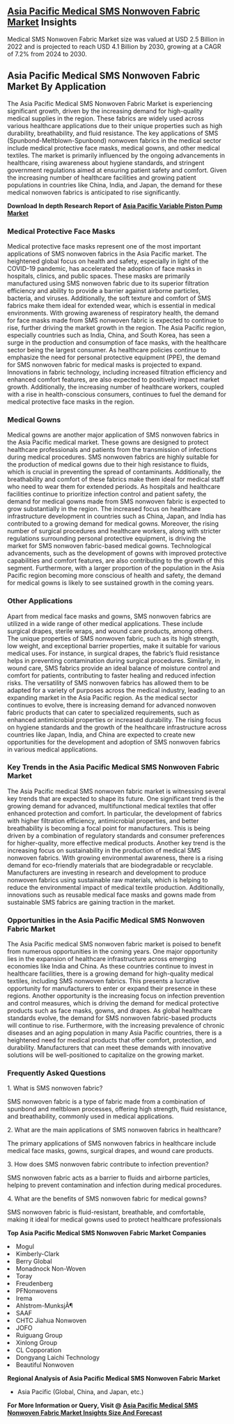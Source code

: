 <h2><a href="https://www.verifiedmarketreports.com/download-sample/?rid=430540&amp;utm_source=Github-Feb&amp;utm_medium=219" target="_blank">Asia Pacific Medical SMS Nonwoven Fabric Market</a> Insights</h2><p>Medical SMS Nonwoven Fabric Market size was valued at USD 2.5 Billion in 2022 and is projected to reach USD 4.1 Billion by 2030, growing at a CAGR of 7.2% from 2024 to 2030.</p><p><h2>Asia Pacific Medical SMS Nonwoven Fabric Market By Application</h2> <p>The Asia Pacific Medical SMS Nonwoven Fabric Market is experiencing significant growth, driven by the increasing demand for high-quality medical supplies in the region. These fabrics are widely used across various healthcare applications due to their unique properties such as high durability, breathability, and fluid resistance. The key applications of SMS (Spunbond-Meltblown-Spunbond) nonwoven fabrics in the medical sector include medical protective face masks, medical gowns, and other medical textiles. The market is primarily influenced by the ongoing advancements in healthcare, rising awareness about hygiene standards, and stringent government regulations aimed at ensuring patient safety and comfort. Given the increasing number of healthcare facilities and growing patient populations in countries like China, India, and Japan, the demand for these medical nonwoven fabrics is anticipated to rise significantly. <p><strong>Download In depth Research Report of <a href="https://www.verifiedmarketreports.com/download-sample/?rid=236118&amp;utm_source=Pulse-Dec&amp;utm_medium=219" target="_blank">Asia Pacific Variable Piston Pump Market</a></strong></p></p> <h3>Medical Protective Face Masks</h3> <p>Medical protective face masks represent one of the most important applications of SMS nonwoven fabrics in the Asia Pacific market. The heightened global focus on health and safety, especially in light of the COVID-19 pandemic, has accelerated the adoption of face masks in hospitals, clinics, and public spaces. These masks are primarily manufactured using SMS nonwoven fabric due to its superior filtration efficiency and ability to provide a barrier against airborne particles, bacteria, and viruses. Additionally, the soft texture and comfort of SMS fabrics make them ideal for extended wear, which is essential in medical environments. With growing awareness of respiratory health, the demand for face masks made from SMS nonwoven fabric is expected to continue to rise, further driving the market growth in the region. The Asia Pacific region, especially countries such as India, China, and South Korea, has seen a surge in the production and consumption of face masks, with the healthcare sector being the largest consumer. As healthcare policies continue to emphasize the need for personal protective equipment (PPE), the demand for SMS nonwoven fabric for medical masks is projected to expand. Innovations in fabric technology, including increased filtration efficiency and enhanced comfort features, are also expected to positively impact market growth. Additionally, the increasing number of healthcare workers, coupled with a rise in health-conscious consumers, continues to fuel the demand for medical protective face masks in the region. <h3>Medical Gowns</h3> <p>Medical gowns are another major application of SMS nonwoven fabrics in the Asia Pacific medical market. These gowns are designed to protect healthcare professionals and patients from the transmission of infections during medical procedures. SMS nonwoven fabrics are highly suitable for the production of medical gowns due to their high resistance to fluids, which is crucial in preventing the spread of contaminants. Additionally, the breathability and comfort of these fabrics make them ideal for medical staff who need to wear them for extended periods. As hospitals and healthcare facilities continue to prioritize infection control and patient safety, the demand for medical gowns made from SMS nonwoven fabric is expected to grow substantially in the region. The increased focus on healthcare infrastructure development in countries such as China, Japan, and India has contributed to a growing demand for medical gowns. Moreover, the rising number of surgical procedures and healthcare workers, along with stricter regulations surrounding personal protective equipment, is driving the market for SMS nonwoven fabric-based medical gowns. Technological advancements, such as the development of gowns with improved protective capabilities and comfort features, are also contributing to the growth of this segment. Furthermore, with a larger proportion of the population in the Asia Pacific region becoming more conscious of health and safety, the demand for medical gowns is likely to see sustained growth in the coming years. <h3>Other Applications</h3> <p>Apart from medical face masks and gowns, SMS nonwoven fabrics are utilized in a wide range of other medical applications. These include surgical drapes, sterile wraps, and wound care products, among others. The unique properties of SMS nonwoven fabric, such as its high strength, low weight, and exceptional barrier properties, make it suitable for various medical uses. For instance, in surgical drapes, the fabric’s fluid resistance helps in preventing contamination during surgical procedures. Similarly, in wound care, SMS fabrics provide an ideal balance of moisture control and comfort for patients, contributing to faster healing and reduced infection risks. The versatility of SMS nonwoven fabrics has allowed them to be adapted for a variety of purposes across the medical industry, leading to an expanding market in the Asia Pacific region. As the medical sector continues to evolve, there is increasing demand for advanced nonwoven fabric products that can cater to specialized requirements, such as enhanced antimicrobial properties or increased durability. The rising focus on hygiene standards and the growth of the healthcare infrastructure across countries like Japan, India, and China are expected to create new opportunities for the development and adoption of SMS nonwoven fabrics in various medical applications. <h3>Key Trends in the Asia Pacific Medical SMS Nonwoven Fabric Market</h3> <p>The Asia Pacific medical SMS nonwoven fabric market is witnessing several key trends that are expected to shape its future. One significant trend is the growing demand for advanced, multifunctional medical textiles that offer enhanced protection and comfort. In particular, the development of fabrics with higher filtration efficiency, antimicrobial properties, and better breathability is becoming a focal point for manufacturers. This is being driven by a combination of regulatory standards and consumer preferences for higher-quality, more effective medical products. Another key trend is the increasing focus on sustainability in the production of medical SMS nonwoven fabrics. With growing environmental awareness, there is a rising demand for eco-friendly materials that are biodegradable or recyclable. Manufacturers are investing in research and development to produce nonwoven fabrics using sustainable raw materials, which is helping to reduce the environmental impact of medical textile production. Additionally, innovations such as reusable medical face masks and gowns made from sustainable SMS fabrics are gaining traction in the market. <h3>Opportunities in the Asia Pacific Medical SMS Nonwoven Fabric Market</h3> <p>The Asia Pacific medical SMS nonwoven fabric market is poised to benefit from numerous opportunities in the coming years. One major opportunity lies in the expansion of healthcare infrastructure across emerging economies like India and China. As these countries continue to invest in healthcare facilities, there is a growing demand for high-quality medical textiles, including SMS nonwoven fabrics. This presents a lucrative opportunity for manufacturers to enter or expand their presence in these regions. Another opportunity is the increasing focus on infection prevention and control measures, which is driving the demand for medical protective products such as face masks, gowns, and drapes. As global healthcare standards evolve, the demand for SMS nonwoven fabric-based products will continue to rise. Furthermore, with the increasing prevalence of chronic diseases and an aging population in many Asia Pacific countries, there is a heightened need for medical products that offer comfort, protection, and durability. Manufacturers that can meet these demands with innovative solutions will be well-positioned to capitalize on the growing market. <h3>Frequently Asked Questions</h3> <p>1. What is SMS nonwoven fabric?</p> <p>SMS nonwoven fabric is a type of fabric made from a combination of spunbond and meltblown processes, offering high strength, fluid resistance, and breathability, commonly used in medical applications.</p> <p>2. What are the main applications of SMS nonwoven fabrics in healthcare?</p> <p>The primary applications of SMS nonwoven fabrics in healthcare include medical face masks, gowns, surgical drapes, and wound care products.</p> <p>3. How does SMS nonwoven fabric contribute to infection prevention?</p> <p>SMS nonwoven fabric acts as a barrier to fluids and airborne particles, helping to prevent contamination and infection during medical procedures.</p> <p>4. What are the benefits of SMS nonwoven fabric for medical gowns?</p> <p>SMS nonwoven fabric is fluid-resistant, breathable, and comfortable, making it ideal for medical gowns used to protect healthcare professionals</p><p><strong>Top Asia Pacific Medical SMS Nonwoven Fabric Market Companies</strong></p><div data-test-id=""><p><li>Mogul</li><li> Kimberly-Clark</li><li> Berry Global</li><li> Monadnock Non-Woven</li><li> Toray</li><li> Freudenberg</li><li> PFNonwovens</li><li> Irema</li><li> Ahlstrom-MunksjÃ¶</li><li> SAAF</li><li> CHTC Jiahua Nonwoven</li><li> JOFO</li><li> Ruiguang Group</li><li> Xinlong Group</li><li> CL Copporation</li><li> Dongyang Laichi Technology</li><li> Beautiful Nonwoven</li></p><div><strong>Regional Analysis of&nbsp;Asia Pacific Medical SMS Nonwoven Fabric Market</strong></div><ul><li dir="ltr"><p dir="ltr">Asia Pacific (Global, China, and Japan, etc.)</p></li></ul><p><strong>For More Information or Query, Visit @&nbsp;</strong><strong><a href="https://www.verifiedmarketreports.com/product/medical-sms-nonwoven-fabric-market/?utm_source=Github-Feb&amp;utm_medium=219" target="_blank">Asia Pacific Medical SMS Nonwoven Fabric Market Insights Size And Forecast</a></strong></p></div><h2>&nbsp;</h2><div data-test-id="">&nbsp;</div>
